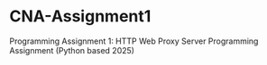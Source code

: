# CNA-Assignment1
Programming Assignment 1: HTTP Web Proxy Server Programming Assignment (Python based 2025)
